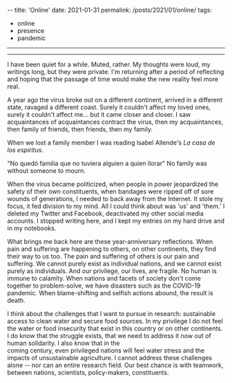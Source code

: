--
title: 'Online'
date: 2021-01-31
permalink: /posts/2021/01/online/
tags:
  - online
  - presence
  - pandemic
---

------

I have been quiet for a while. Muted, rather. My thoughts were loud, my writings long, but they were private. I'm returning after a period of reflecting and hoping that
the passage of time would make the new reality feel more real.  

A year ago the virus broke out on a different continent, arrived in a different state, 
ravaged a different coast. Surely it couldn't affect my loved ones, surely it couldn't affect me... but it came closer and closer. I saw acquaintances of acquaintances contract the virus, then my acquaintances,
then family of friends, then friends, then my family. 

When we lost a family member I was reading Isabel Allende's *La casa de los espiritus.*

"No quedó familia que no tuviera alguien a quien llorar"
No family was without someone to mourn.

When the virus became politicized, when people in power jeopardized the safety of their own constituents, when bandages were ripped off of sore wounds of
generations, I needed to back away from the Internet. It stole my focus, it fed division to my mind. All I could think about was 'us' and 'them.' I deleted my Twitter and Facebook, deactivated my other social media accounts. I stopped writing here, and I kept my entries on my hard drive and in my notebooks. 

What brings me back here are these year-anniversary reflections. When pain and suffering are happening to others, on other continents, they find their way to us too.
The pain and suffering of others is our pain and suffering. We cannot purely exist as individual nations, and we cannot exist purely as individuals.  And our privilege, our lives, are fragile. No human is immune to calamity. 
When nations and facets of society don't come together to problem-solve, we have disasters such as the COVID-19 pandemic. When blame-shifting and selfish actions abound, 
the result is death. 

I think about the challenges that I want to pursue in research: sustainable access to clean water and secure food sources. In my privilege I do not 
feel the water or food insecurity that exist in this country or on other continents. I do know that the struggle exists, that we need to address it now out of human solidarity. I also know that in the  
coming century, even privileged nations will feel water stress and the impacts of unsustainable agriculture. I cannot address these challenges alone -- nor can an entire research field. 
Our best chance is with teamwork, between nations, scientists, policy-makers, constituents. 





 
